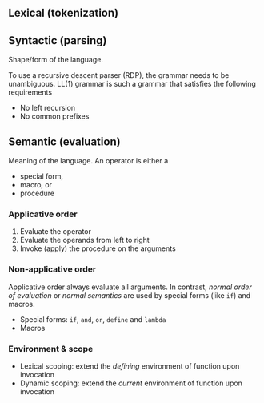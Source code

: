 ## Lexical (tokenization)

## Syntactic (parsing)

Shape/form of the language.

To use a recursive descent parser (RDP), the grammar needs to be unambiguous. LL(1) grammar is such a grammar that satisfies the following requirements

- No left recursion
- No common prefixes

## Semantic (evaluation)

Meaning of the language. An operator is either a

- special form,
- macro, or
- procedure

### Applicative order

1. Evaluate the operator
2. Evaluate the operands from left to right
3. Invoke (apply) the procedure on the arguments

### Non-applicative order

Applicative order always evaluate all arguments. In contrast, *normal order of evaluation* or *normal semantics* are used by special forms (like `if`) and macros.

- Special forms: `if`, `and`, `or`, `define` and `lambda`
- Macros

### Environment & scope

- Lexical scoping: extend the *defining* environment of function upon invocation
- Dynamic scoping: extend the *current* environment of function upon invocation